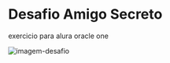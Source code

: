 # Desafio Amigo Secreto
exercicio para alura oracle one

![imagem-desafio](https://github.com/user-attachments/assets/9f97ade2-6fe0-401f-9a9c-70b725ea63b2)
